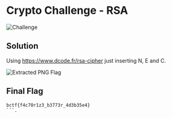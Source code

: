 # Crypto Challenge - RSA
![Challenge](https://github.com/x03ee/H7CTF-Writeups/blob/main/misc/had%20lunch/challenge.png)

## Solution
Using https://www.dcode.fr/rsa-cipher just inserting N, E and C.

![Extracted PNG Flag](https://github.com/x03ee/H7CTF-Writeups/blob/main/misc/had%20lunch/challenge.png)

## Final Flag
```
bctf{f4c70r1z3_b3773r_4d3b35e4}
```.